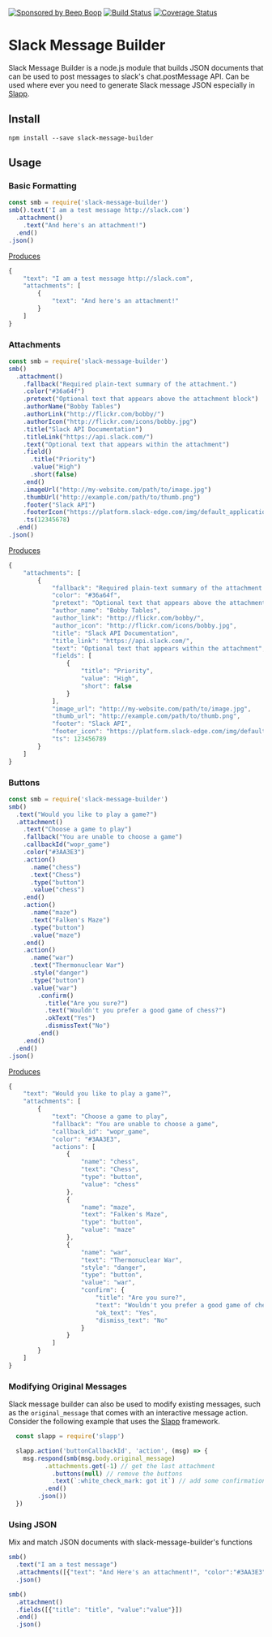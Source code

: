 [![Sponsored by Beep Boop](https://img.shields.io/badge/%E2%9D%A4%EF%B8%8F_sponsored_by-%E2%9C%A8_Robots%20%26%20Pencils%20%2F%20Beep%20Boop_%E2%9C%A8-FB6CBE.svg)](https://beepboophq.com)
[![Build Status](https://travis-ci.org/BeepBoopHQ/slack-message-builder.svg)](https://travis-ci.org/BeepBoopHQ/slack-message-builder)
[![Coverage Status](https://coveralls.io/repos/github/BeepBoopHQ/slack-message-builder/badge.svg)](https://coveralls.io/github/BeepBoopHQ/slack-message-builder)

# Slack Message Builder
Slack Message Builder is a node.js module that builds JSON documents that can be used to post messages to slack's chat.postMessage API. Can be used where ever you need to generate Slack message JSON especially in [Slapp](https://github.com/BeepBoopHQ/slapp).

## Install

```
npm install --save slack-message-builder
```

## Usage
### Basic Formatting
```javascript
const smb = require('slack-message-builder')
smb().text('I am a test message http://slack.com')
  .attachment()
    .text("And here's an attachment!")
  .end()
.json()
```
[Produces](https://api.slack.com/docs/messages/builder?msg=%7B%22text%22%3A%22I%20am%20a%20test%20message%20http%3A%2F%2Fslack.com%22%2C%22attachments%22%3A%5B%7B%22text%22%3A%22And%20here%27s%20an%20attachment!%22%7D%5D%7D)
```javascript
{
    "text": "I am a test message http://slack.com",
    "attachments": [
        {
            "text": "And here's an attachment!"
        }
    ]
}
```

### Attachments
```javascript
const smb = require('slack-message-builder')
smb()
  .attachment()
    .fallback("Required plain-text summary of the attachment.")
    .color("#36a64f")
    .pretext("Optional text that appears above the attachment block")
    .authorName("Bobby Tables")
    .authorLink("http://flickr.com/bobby/")
    .authorIcon("http://flickr.com/icons/bobby.jpg")
    .title("Slack API Documentation")
    .titleLink("https://api.slack.com/")
    .text("Optional text that appears within the attachment")
    .field()
      .title("Priority")
      .value("High")
      .short(false)
    .end()
    .imageUrl("http://my-website.com/path/to/image.jpg")
    .thumbUrl("http://example.com/path/to/thumb.png")
    .footer("Slack API")
    .footerIcon("https://platform.slack-edge.com/img/default_application_icon.png")
    .ts(12345678)
  .end()
.json()
```
[Produces](https://api.slack.com/docs/messages/builder?msg=%7B%22attachments%22%3A%5B%7B%22fallback%22%3A%22Required%20plain-text%20summary%20of%20the%20attachment.%22%2C%22color%22%3A%22%2336a64f%22%2C%22pretext%22%3A%22Optional%20text%20that%20appears%20above%20the%20attachment%20block%22%2C%22author_name%22%3A%22Bobby%20Tables%22%2C%22author_link%22%3A%22http%3A%2F%2Fflickr.com%2Fbobby%2F%22%2C%22author_icon%22%3A%22http%3A%2F%2Fflickr.com%2Ficons%2Fbobby.jpg%22%2C%22title%22%3A%22Slack%20API%20Documentation%22%2C%22title_link%22%3A%22https%3A%2F%2Fapi.slack.com%2F%22%2C%22text%22%3A%22Optional%20text%20that%20appears%20within%20the%20attachment%22%2C%22fields%22%3A%5B%7B%22title%22%3A%22Priority%22%2C%22value%22%3A%22High%22%2C%22short%22%3Afalse%7D%5D%2C%22image_url%22%3A%22http%3A%2F%2Fmy-website.com%2Fpath%2Fto%2Fimage.jpg%22%2C%22thumb_url%22%3A%22http%3A%2F%2Fexample.com%2Fpath%2Fto%2Fthumb.png%22%2C%22footer%22%3A%22Slack%20API%22%2C%22footer_icon%22%3A%22https%3A%2F%2Fplatform.slack-edge.com%2Fimg%2Fdefault_application_icon.png%22%2C%22ts%22%3A123456789%7D%5D%7D)
```javascript
{
    "attachments": [
        {
            "fallback": "Required plain-text summary of the attachment.",
            "color": "#36a64f",
            "pretext": "Optional text that appears above the attachment block",
            "author_name": "Bobby Tables",
            "author_link": "http://flickr.com/bobby/",
            "author_icon": "http://flickr.com/icons/bobby.jpg",
            "title": "Slack API Documentation",
            "title_link": "https://api.slack.com/",
            "text": "Optional text that appears within the attachment",
            "fields": [
                {
                    "title": "Priority",
                    "value": "High",
                    "short": false
                }
            ],
            "image_url": "http://my-website.com/path/to/image.jpg",
            "thumb_url": "http://example.com/path/to/thumb.png",
            "footer": "Slack API",
            "footer_icon": "https://platform.slack-edge.com/img/default_application_icon.png",
            "ts": 123456789
        }
    ]
}
```

### Buttons
```javascript
const smb = require('slack-message-builder')
smb()
  .text("Would you like to play a game?")
  .attachment()
    .text("Choose a game to play")
    .fallback("You are unable to choose a game")
    .callbackId("wopr_game")
    .color("#3AA3E3")
    .action()
      .name("chess")
      .text("Chess")
      .type("button")
      .value("chess")
    .end()
    .action()
      .name("maze")
      .text("Falken's Maze")
      .type("button")
      .value("maze")
    .end()
    .action()
      .name("war")
      .text("Thermonuclear War")
      .style("danger")
      .type("button")
      .value("war")
        .confirm()
          .title("Are you sure?")
          .text("Wouldn't you prefer a good game of chess?")
          .okText("Yes")
          .dismissText("No")
        .end()
    .end()
  .end()
.json()
```
[Produces](https://api.slack.com/docs/messages/builder?msg=%7B%22text%22%3A%22Would%20you%20like%20to%20play%20a%20game%3F%22%2C%22attachments%22%3A%5B%7B%22text%22%3A%22Choose%20a%20game%20to%20play%22%2C%22fallback%22%3A%22You%20are%20unable%20to%20choose%20a%20game%22%2C%22callback_id%22%3A%22wopr_game%22%2C%22color%22%3A%22%233AA3E3%22%2C%22attachment_type%22%3A%22default%22%2C%22actions%22%3A%5B%7B%22name%22%3A%22chess%22%2C%22text%22%3A%22Chess%22%2C%22type%22%3A%22button%22%2C%22value%22%3A%22chess%22%7D%2C%7B%22name%22%3A%22maze%22%2C%22text%22%3A%22Falken%27s%20Maze%22%2C%22type%22%3A%22button%22%2C%22value%22%3A%22maze%22%7D%2C%7B%22name%22%3A%22war%22%2C%22text%22%3A%22Thermonuclear%20War%22%2C%22style%22%3A%22danger%22%2C%22type%22%3A%22button%22%2C%22value%22%3A%22war%22%2C%22confirm%22%3A%7B%22title%22%3A%22Are%20you%20sure%3F%22%2C%22text%22%3A%22Wouldn%27t%20you%20prefer%20a%20good%20game%20of%20chess%3F%22%2C%22ok_text%22%3A%22Yes%22%2C%22dismiss_text%22%3A%22No%22%7D%7D%5D%7D%5D%7D)
```javascript
{
    "text": "Would you like to play a game?",
    "attachments": [
        {
            "text": "Choose a game to play",
            "fallback": "You are unable to choose a game",
            "callback_id": "wopr_game",
            "color": "#3AA3E3",
            "actions": [
                {
                    "name": "chess",
                    "text": "Chess",
                    "type": "button",
                    "value": "chess"
                },
                {
                    "name": "maze",
                    "text": "Falken's Maze",
                    "type": "button",
                    "value": "maze"
                },
                {
                    "name": "war",
                    "text": "Thermonuclear War",
                    "style": "danger",
                    "type": "button",
                    "value": "war",
                    "confirm": {
                        "title": "Are you sure?",
                        "text": "Wouldn't you prefer a good game of chess?",
                        "ok_text": "Yes",
                        "dismiss_text": "No"
                    }
                }
            ]
        }
    ]
}
```
### Modifying Original Messages

Slack message builder can also be used to modify existing messages, such as the `original_message` that comes with an interactive message action. Consider the following example that uses the [Slapp](https://github.com/BeepBoopHQ/slapp) framework.

```javascript
  const slapp = require('slapp')

  slapp.action('buttonCallbackId', 'action', (msg) => {
    msg.respond(smb(msg.body.original_message)
          .attachments.get(-1) // get the last attachment
            .buttons(null) // remove the buttons
            .text(`:white_check_mark: got it`) // add some confirmation text
          .end()
        .json())
  })
```

### Using JSON
Mix and match JSON documents with slack-message-builder's functions

```javascript
smb()
  .text("I am a test message")
  .attachments([{"text": "And Here's an attachment!", "color":"#3AA3E3"}])
  .json()
```

```javascript
smb()
  .attachment()
  .fields([{"title": "title", "value":"value"}])
  .end()
  .json()
```
